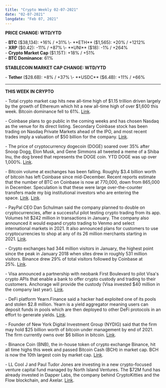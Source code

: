 ```yaml
---
title: "Crypto Weekly 02-07-2021"
date: "02-07-2021"
longdate: "Feb 07, 2021"
---
```


**PRICE CHANGE: WTD/YTD**

\- **BTC** ($38,134): +16% / +31%  
\- **ETH** ($1,565): +20% / +1212%  
\- **XRP** ($0.42): -11% / +87%  
\- **UNI** ($18): -1% / +264%  
\- **Crypto Market Cap** ($1.15T): +18% / +51%   
\- **BTC Dominance**: 61%  


**STABLECOIN MARKET CAP CHANGE: WTD/YTD**

\- **Tether** ($28.6B): +8% / +37%  
\- **USDC** ($6.4B): +11% / +66%



---

**THIS WEEK IN CRYPTO**

\- Total crypto market cap hits new all-time high of $1.15 trillion driven largely by the growth of Ethereum which hit a new all-time high of over $1,600 this week. Bitcoin dominance fell to 61%. [Link](https://cointelegraph.com/news/total-crypto-market-cap-hits-new-all-time-high-of-1-13-trillion).   
  
\- Coinbase plans to go public in the coming weeks and has chosen Nasdaq as the venue for its direct listing. Secondary Coinbase stock has been trading on Nasdaq Private Markets ahead of the IPO, and most recent trades imply a valuation of $50 billion for the company. [Link](https://www.theblockcrypto.com/linked/93294/coinbase-nasdaq-direct-listing).   
  
\- The price of cryptocurrency dogecoin (DOGE) soared over 35% after Snoop Dogg, Elon Musk, and Gene Simmons all tweeted a meme of a Shiba Inu, the dog breed that represents the DOGE coin. YTD DOGE was up over 1,000%. [Link](https://www.coindesk.com/dogecoin-rises-more-than-36-after-snoop-dogg-becomes-snoop-doge).   
  
\- Bitcoin volume at exchanges has been falling. Roughly $3.4 billion worth of bitcoin has left Coinbase since mid-December. Recent reports estimate that the number of BTC on Coinbase is now at 770,000, down from 865,000 in December. Speculation is that these were large over-the-counter transfers made my big institutional investors who are entering the space. [Link](https://dailyhodl.com/2021/02/05/3400000000-in-bitcoin-withdrawn-from-coinbase-in-just-six-weeks-says-quant-analyst-2/). [Link](https://decrypt.co/56702/over-550-million-of-bitcoin-flows-out-of-coinbase-pro).   
  
\- PayPal CEO Dan Schulman said the company planned to double on cryptocurrencies, after a successful pilot testing crypto trading from its app. Volumes hit $242 million in transactions in January. The company also announced it would expand crypto trading to Venmo and select international markets in 2021. It also announced plans for customers to use cryptocurrencies to shop at any of its 26 million merchants starting in 2021. [Link](https://cointelegraph.com/news/paypal-to-offer-crypto-payments-for-merchants-limited-trading-on-venmo).   
  
\- Crypto exchanges had 344 million visitors in January, the highest point since the peak in January 2018 when sites drew in roughly 531 million visitors. Binance drew 29% of total visitors followed by Coinbase at 25%. [Link](https://www.theblockcrypto.com/linked/94096/crypto-exchange-website-traffic-january).    
  
\- Visa announced a partnership with neobank First Boulevard to pilot Visa's crypto APIs that enable a bank to offer crypto custody and trading to their customers. Anchorage will provide the custody (Visa invested $40 million in the company last year). [Link](https://www.ledgerinsights.com/visa-anchorage-bank-customers-trade-digital-assets-first-boulevard/).   
  
\- DeFi platform Yearn.Finance said a hacker had exploited one of its pools and stolen $2.8 million. Yearn is a yield aggregator meaning users can deposit funds in pools which are then deployed to other DeFi protocols in an effort to generate yields. [Link](https://www.theblockcrypto.com/linked/93818/yearn-finance-dai-pool-defi-exploit-attack).   
  
\- Founder of New York Digital Investment Group (NYDIG) said that the firm may hold $25 billion worth of bitcoin under management by end of 2021. The firm currently owns over $6 billion in bitcoin. [Link](https://dailyhodl.com/2021/02/06/crypto-asset-giant-expects-to-reach-25000000000-in-bitcoin-under-management-this-year/).   
  
\- Binance Coin (BNB), the in-house token of crypto exchange Binance, hit all time highs this week and passed Bitcoin Cash (BCH) in market cap. BCH is now the 10th largest coin by market cap. [Link](https://cointelegraph.com/news/binance-coin-hits-all-time-highs-as-bnb-surpasses-bitcoin-cash-by-market-cap).   
  
\- LL Cool J and Paul Tudor Jones are investing in a new crypto-focused venture capital fund managed by North Island Ventures. The $72M fund has already invested in Dapper Labs, the company behind CryptoKitties and the Flow blockchain, and Axelar. [Link](https://decrypt.co/56618/ll-cool-j-paul-tudor-jones-72m-crypto-fund).